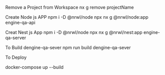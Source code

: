 Remove a Project from Workspace
nx g remove projectName

Create Node js APP
npm i -D @nrwl/node
npx nx g @nrwl/node:app engine-qa-api

Creat Nest js App
npm i -D @nrwl/node
npx nx g @nrwl/nest:app engine-qa-server

To Build dengine-qa-sever
npm run build dengine-qa-sever

To Deploy

docker-compose up --build
